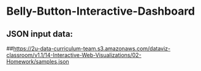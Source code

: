 # Belly-Button-Interactive-Dashboard

## JSON input data:  
##https://2u-data-curriculum-team.s3.amazonaws.com/dataviz-classroom/v1.1/14-Interactive-Web-Visualizations/02-Homework/samples.json